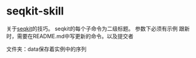 # seqkit-skill
关于[seqkit](https://bioinf.shenwei.me/seqkit/download/`)的技巧。
seqkit的每个子命令为二级标题。
参数下必须有示例
跟新时，需要在README.md中写更新的命令。以及提交者

文件夹：data保存着实例中的序列

